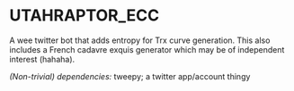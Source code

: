 # UTAHRAPTOR_ECC
A wee twitter bot that adds entropy for Trx curve generation.
This also includes a French cadavre exquis generator which may be of independent interest (hahaha).

*(Non-trivial) dependencies:* tweepy; a twitter app/account thingy
